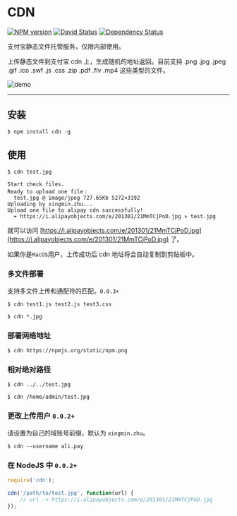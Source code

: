 # CDN 

[![NPM version](https://badge.fury.io/js/cdn.png)](http://badge.fury.io/js/cdn)
[![David Status](https://david-dm.org/afc163/cdn.png)](https://david-dm.org/afc163/cdn) 
[![Dependency Status](https://gemnasium.com/afc163/cdn.png)](https://gemnasium.com/afc163/cdn)

支付宝静态文件托管服务，仅限内部使用。

上传静态文件到支付宝 cdn 上，生成随机的地址返回。目前支持 .png .jpg .jpeg .gif .ico .swf .js .css .zip .pdf .flv .mp4 这些类型的文件。

![demo](https://i.alipayobjects.com/e/201301/22tNik5rDY.png)

---

## 安装

```
$ npm install cdn -g
```

## 使用

```
$ cdn test.jpg
```
 
```
Start check files.
Ready to upload one file：
  test.jpg @ image/jpeg 727.65Kb 5272×3192
Uploading by xingmin.zhu...
Upload one file to alipay cdn successfully!
  ➠ https://i.alipayobjects.com/e/201301/21MmTCjPoD.jpg » test.jpg
```

就可以访问 [https://i.alipayobjects.com/e/201301/21MmTCjPoD.jpg](https://i.alipayobjects.com/e/201301/21MmTCjPoD.jpg) 了。

如果你是`MacOS`用户，上传成功后 cdn 地址将会自动复制到剪贴板中。

### 多文件部署

支持多文件上传和通配符的匹配。`0.0.3+`

```
$ cdn test1.js test2.js test3.css
```

```
$ cdn *.jpg
```

### 部署网络地址

```
$ cdn https://npmjs.org/static/npm.png
```

### 相对绝对路径

```
$ cdn ../../test.jpg
```

```
$ cdn /home/admin/test.jpg
```

### 更改上传用户 `0.0.2+`

请设置为自己的域账号前缀，默认为 `xingmin.zhu`。

```
$ cdn --username ali.pay
```

### 在 NodeJS 中 `0.0.2+`

```js
require('cdn');

cdn('/path/to/test.jpg', function(url) {
    // url -> https://i.alipayobjects.com/e/201301/21MmTCjPoD.jpg
});
```

